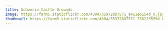 ```yaml
---
title: Schwerin Castle Grounds
image: https://farm5.staticflickr.com/4304/35972887571_a411e6154d_o.jpg
thumbnail: https://farm5.staticflickr.com/4304/35972887571_738223555d_n.jpg
---
```

